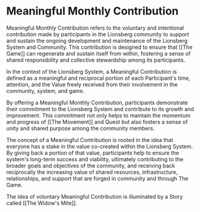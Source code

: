 # Meaningful Monthly Contribution

Meaningful Monthly Contribution refers to the voluntary and intentional contribution made by participants in the Lionsberg community to support and sustain the ongoing development and maintenance of the Lionsberg System and Community. This contribution is designed to ensure that [[The Game]] can regenerate and sustain itself from within, fostering a sense of shared responsibility and collective stewardship among its participants.

In the context of the Lionsberg System, a Meaningful Contribution is defined as a meaningful and reciprocal portion of each Participant's time, attention, and the Value freely received from their involvement in the community, system, and game. 

By offering a Meaningful Monthly Contribution, participants demonstrate their commitment to the Lionsberg System and contribute to its growth and improvement. This commitment not only helps to maintain the momentum and progress of [[The Movement]] and Quest but also fosters a sense of unity and shared purpose among the community members.

The concept of a Meaningful Contribution is rooted in the idea that everyone has a stake in the value co-created within the Lionsberg System. By giving back a portion of that value, participants help to ensure the system's long-term success and viability, ultimately contributing to the broader goals and objectives of the community, and receiving back reciprocally the increasing value of shared resources, infrastructure, relationships, and support that are forged in community and through The Game. 

The idea of voluntary Meaningful Contribution is illuminated by a Story called [[The Widow's Mite]]. 